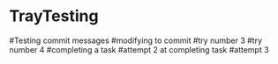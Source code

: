 # TrayTesting
#Testing commit messages
#modifying to commit
#try number 3
#try number 4
#completing a task
#attempt 2 at completing task
#attempt 3
